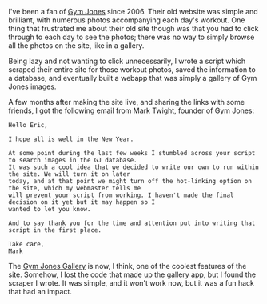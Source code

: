 <p>I've been a fan of <a href="http://gymjones.com">Gym Jones</a> since 2006.  Their old website was simple and brilliant, with numerous photos accompanying each day's workout.  One thing that frustrated me about their old site though was that you had to click through to each day to see the photos; there was no way to simply browse all the photos on the site, like in a gallery.</p>
<p>Being lazy and not wanting to click unnecessarily, I wrote a script which scraped their entire site for those workout photos, saved the information to a database, and eventually built a webapp that was simply a gallery of Gym Jones images.</p>
<p>A few months after making the site live, and sharing the links with some friends, I got the following email from Mark Twight, founder of Gym Jones:</p>

	Hello Eric,

	I hope all is well in the New Year.

	At some point during the last few weeks I stumbled across your script to search images in the GJ database. 
	It was such a cool idea that we decided to write our own to run within the site. We will turn it on later 
	today, and at that point we might turn off the hot-linking option on the site, which my webmaster tells me 
	will prevent your script from working. I haven't made the final decision on it yet but it may happen so I 
	wanted to let you know.

	And to say thank you for the time and attention put into writing that script in the first place.

	Take care,
	Mark

<p>The <a href="http://gymjones.com/gallery/">Gym Jones Gallery</a> is now, I think, one of the coolest features of the site.  Somehow, I lost the code that made up the gallery app, but I found the scraper I wrote.  It was simple, and it won't work now, but it was a fun hack that had an impact.</p>